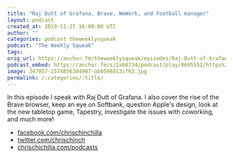 ```yaml
---
title: "Raj Dutt of Grafana, Brave, WeWork, and Football manager"
layout: podcast
created_at: 2019-11-27 16:00:00 UTC
author: ""
categories: podcast theweeklysqueak
podcast: "The Weekly Squeak"
tags: 
orig_url: https://anchor.fm/theweeklysqueak/episodes/Raj-Dutt-of-Grafana--Brave--WeWork--and-Football-manager-e97ihf
podcast_embed: https://anchor.fm/s/2ab8734/podcast/play/8685551/https%3A%2F%2Fd3ctxlq1ktw2nl.cloudfront.net%2Fstaging%2F2019-10-27%2F35850649-44100-2-540c871685132.m4a
image: 347957-1574856304907-ab0596813cf63.jpg
permalink: /:categories/:title/
---
```

In this episode I speak with Raj Dutt of Grafana. I also cover the rise of the Brave browser, keep an eye on Softbank, question Apple's design, look at the new tabletop game, Tapestry, investigate the issues with coworking, and much more!

- [facebook.com/chrischinchilla](https://facebook.com/chrischinchilla)
- [twitter.com/chrischinch](https://twitter.com/chrischinch)
- [chrischichilla.com/podcasts](https://chrischichilla.com/podcasts)